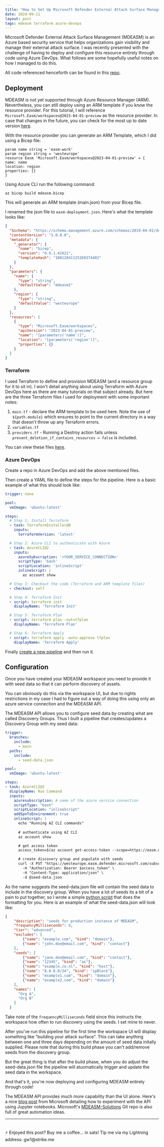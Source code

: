 ```yaml
---
title: "How to Set Up Microsoft Defender External Attack Surface Management (MDEASM) using Terraform and Azure DevOps"
date: 2024-09-11
layout: post
tags: mdeasm terraform azure-devops
---
```


Microsoft Defender External Attack Surface Management (MDEASM) is an Azure based security service that helps organizations gain visibility and manage their external attack surface. I was recently presented with the challenge of having to deploy and configure this resource entirely through code using Azure DevOps. What follows are some hopefully useful notes on how I managed to do this. <!--more-->

All code referenced henceforth can be found in this [repo](https://github.com/gwilkinson01/mdeasm-devops/).

## Deployment

MDEASM is not yet supported through Azure Resource Manager (ARM). Nevertheless, you can still deploy using an ARM template if you know the resource provider. For this tutorial, I will reference `Microsoft.Easm/workspaces@2023-04-01-preview` as the resource provider. In case that changes in the future, you can check for the most up to date version [here](https://learn.microsoft.com/en-us/rest/api/defenderforeasm/controlplanepreview/workspaces?view=rest-defenderforeasm-controlplanepreview-2023-04-01-preview).

With the resource provider you can generate an ARM Template, which I did using a Bicep file: 

```bicep
param name string = 'easm-work'
param region string = 'westeurope'
resource Easm 'Microsoft.Easm/workspaces@2023-04-01-preview' = {
name: name
location: region
properties: {}
}
```

Using Azure CLI run the following command:

`az bicep build mdeasm.bicep`

This will generate an ARM template (main.json) from your Bicep file. 

I renamed the json file to `easm-deployment.json`. Here's what the template looks like:

```json
{
  "$schema": "https://schema.management.azure.com/schemas/2019-04-01/deploymentTemplate.json#",
  "contentVersion": "1.0.0.0",
  "metadata": {
    "_generator": {
      "name": "bicep",
      "version": "0.9.1.41621",
      "templateHash": "10012041125269374402"
    }
  },
  "parameters": {
    "name": {
      "type": "string",
      "defaultValue": "mdeasm1"
    },
    "region": {
      "type": "string",
      "defaultValue": "westeurope"
    }
  },
  "resources": [
    {
      "type": "Microsoft.Easm/workspaces",
      "apiVersion": "2023-04-01-preview",
      "name": "[parameters('name')]",
      "location": "[parameters('region')]",
      "properties": {}
    }
  ]
}
```

### Terraform

I used Terraform to define and provision MDEASM (and a resource group for it to sit in). I won't detail anything about using Terraform with Azure DevOps here as there are many tutorials on that subject already. But here are the three Terraform files I used for deployment with some important notes:

1. `main.tf` - declare the ARM template to be used here. Note the use of `${path.module}` which ensures to point to the current directory in a way that doesn't throw up any Terraform errors.
2. `variables.tf` 
3. `providers.tf` - Running a Destroy action fails unless `prevent_deletion_if_contains_resources = false` is included.  

You can view these files [here](https://github.com/gwilkinson01/mdeasm-devops/).

### Azure DevOps

Create a repo in Azure DevOps and add the above mentioned files.

Then create a YAML file to define the steps for the pipeline. Here is a basic example of what this should look like:

```yaml
trigger: none 

pool:
  vmImage: 'ubuntu-latest'

steps:
  # Step 1: Install Terraform
  - task: TerraformInstaller@0
    inputs:
      terraformVersion: 'latest'

  # Step 2: Azure CLI to authenticate with Azure
  - task: AzureCLI@2
    inputs:
      azureSubscription: '<YOUR_SERVICE_CONNECTION>'
      scriptType: 'bash'
      scriptLocation: 'inlineScript'
      inlineScript: |
        az account show

  # Step 3: Checkout the code (Terraform and ARM template files)
  - checkout: self

  # Step 4: Terraform Init
  - script: terraform init
    displayName: 'Terraform Init'

  # Step 5: Terraform Plan
  - script: terraform plan -out=tfplan
    displayName: 'Terraform Plan'

  # Step 6: Terraform Apply
  - script: terraform apply -auto-approve tfplan
    displayName: 'Terraform Apply'
```

Finally [create a new pipeline](https://learn.microsoft.com/en-us/azure/devops/pipelines/create-first-pipeline?view=azure-devops&tabs=java%2Cbrowser) and then run it.

## Configuration

Once you have created your MDEASM workspace you need to provide it with seed data so that it can perform discovery of assets. 

You can obviously do this via the workspace UI, but due to rights restrictions in my case I had to figure out a way of doing this using only an azure service connection and the MDEASM API.

The MDEASM API allows you to configure seed data by creating what are called Discovery Groups. Thus I built a pipeline that creates/updates a Discovery Group with my seed data:

```yaml
trigger:
  branches:
    include:
      - main
  paths:
    include:
      - seed-data.json

pool:
  vmImage: 'ubuntu-latest'

steps:
- task: AzureCLI@2
  displayName: Run Command
  inputs:
    azuresubscription: # name of the azure service connection 
    scriptType: "bash"
    scriptLocation: "inlineScript"
    addSpnToEnvironment: true
    inlineScript: |
      echo "Running AZ CLI commands"
      
      # authenticate using AZ CLI
      az account show

      # get access token
      access_token=$(az account get-access-token --scope=https://easm.defender.microsoft.com/.default --query accessToken --output tsv)

      # create discovery group and populate with seeds
      curl -X PUT "https://westeurope.easm.defender.microsoft.com/subscriptions/SUBSCRIPTION-ID/resourceGroups/RESOURCE-GROUP/workspaces/MDEASM-WORKSPACE-NAME/discoGroups/DISCO-GROUP-NAME?api-version=2024-03-01-preview" \
        -H "Authorization: Bearer $access_token" \
        -H "Content-Type: application/json" \
        -d @seed-data.json
```

As the name suggests the seed-data.json file will contain the seed data to include in the discovery group. When you have a lot of seeds its a bit of a pain to put together, so I wrote a simple [python script](https://github.com/gwilkinson01/mdeasm-devops/blob/main/seed_data_formatter.py) that does the formatting for you. Here is an example of what the seed-data.json will look like:

```json
{
    "description": "seeds for production instance of MDEASM",
    "frequencyMilliseconds": 0,
    "tier": "advanced",
    "excludes": [
        {"name": "example.com", "kind": "domain"},
        {"name": "john.doe@email.com", "kind": "contact"}
    ],
    "seeds": [
        {"name": "jane.doe@email.com", "kind": "contact"},
        {"name": "12345", "kind": "as"},
        {"name": "example.co.nl", "kind": "host"},
        {"name": "8.8.8.8/24", "kind": "ipBlock"},
        {"name": "example1.com", "kind": "domain"},
        {"name": "example2.com", "kind": "domain"}
    ],
    "names": [
      "Org A",
      "Org B"
    ]
  }
  ```

Take note of the `frequencyMilliseconds` field since this instructs the workspace how often to run discovery using the seeds. I set mine to never. 

After you've run this pipeline for the first time the workspace UI will display something like "building your attack surface". This can take anything between one and three days depending on the amount of seed data initally supplied. Please note that during this build phase you can't add/remove seeds from the discovery group.  

But the great thing is that after the build phase, when you do adjust the seed-data.json file the pipeline will atuomatically trigger and update the seed data in the workspace.

And that's it, you're now deploying and configuring MDEASM entirely through code! 

The MDEASM API provides much more capability than the UI alone. Here's a nice [blog post](https://techcommunity.microsoft.com/t5/microsoft-defender-external/seeking-dead-and-dying-servers-with-the-mdeasm-apis/ba-p/3741412) from Microsoft detailing how to experiment with the API using Jupyter notebooks. Microsoft's [MDEASM-Solutions](https://github.com/Azure/MDEASM-Solutions/tree/main/Automation) Git repo is also full of great automation ideas. 

<hr>
<p style="padding-top: 20px;">⚡️ Enjoyed this post? Buy me a coffee… in sats! Tip me via my Lightning address: gw1@strike.me</p>